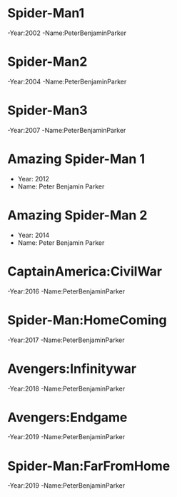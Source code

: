 # Spider-Man1
-Year:2002
-Name:PeterBenjaminParker

# Spider-Man2
-Year:2004
-Name:PeterBenjaminParker

# Spider-Man3
-Year:2007
-Name:PeterBenjaminParker

# Amazing Spider-Man 1
- Year: 2012
- Name: Peter Benjamin Parker

# Amazing Spider-Man 2
- Year: 2014
- Name: Peter Benjamin Parker

# CaptainAmerica:CivilWar
-Year:2016
-Name:PeterBenjaminParker

# Spider-Man:HomeComing
-Year:2017
-Name:PeterBenjaminParker

# Avengers:Infinitywar
-Year:2018
-Name:PeterBenjaminParker

# Avengers:Endgame
-Year:2019
-Name:PeterBenjaminParker

# Spider-Man:FarFromHome
-Year:2019
-Name:PeterBenjaminParker
